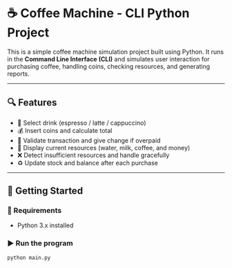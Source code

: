 # ☕ Coffee Machine - CLI Python Project

This is a  simple coffee machine simulation project built using Python.
It runs in the **Command Line Interface (CLI)** and simulates user interaction for purchasing coffee, handling coins, checking resources, and generating reports.

---

## 🔍 Features
- 🛒 Select drink (espresso / latte / cappuccino)
- 💰 Insert coins and calculate total
- 🧮 Validate transaction and give change if overpaid
- 🧾 Display current resources (water, milk, coffee, and money)
- ❌ Detect insufficient resources and handle gracefully
- ♻️ Update stock and balance after each purchase

---

## 🚀 Getting Started

### 🔧 Requirements
- Python 3.x installed

### ▶️ Run the program
```bash
python main.py
